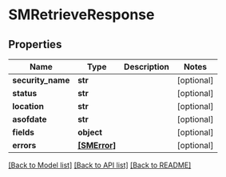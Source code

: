 # SMRetrieveResponse


## Properties
Name | Type | Description | Notes
------------ | ------------- | ------------- | -------------
**security_name** | **str** |  | [optional] 
**status** | **str** |  | [optional] 
**location** | **str** |  | [optional] 
**asofdate** | **str** |  | [optional] 
**fields** | **object** |  | [optional] 
**errors** | [**[SMError]**](SMError.md) |  | [optional] 

[[Back to Model list]](../README.md#documentation-for-models) [[Back to API list]](../README.md#documentation-for-api-endpoints) [[Back to README]](../README.md)


